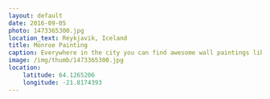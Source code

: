 ```yaml
---
layout: default
date: 2016-09-05
photo: 1473365300.jpg
location_text: Reykjavik, Iceland
title: Monroe Painting
caption: Everywhere in the city you can find awesome wall paintings like this of a woman painting Marylin Monroe. Me? I was just hungry.
image: /img/thumb/1473365300.jpg
location:
    latitude: 64.1265206
    longitude: -21.8174393
---
```

